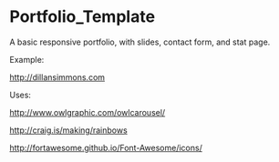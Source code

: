 Portfolio_Template
==================

A basic responsive portfolio, with slides, contact form, and stat page.

Example:

http://dillansimmons.com

Uses: 

http://www.owlgraphic.com/owlcarousel/

http://craig.is/making/rainbows

http://fortawesome.github.io/Font-Awesome/icons/
